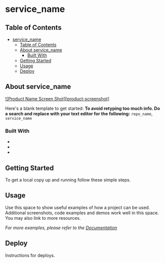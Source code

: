 <!-- HEADS UP! To avoid retyping too much info. Do a search and replace with your text editor for the following:
service_name -->

# service_name


## Table of Contents
- [service_name](#service_name)
  - [Table of Contents](#table-of-contents)
  - [About service_name](#about-service_name)
    - [Built With](#built-with)
  - [Getting Started](#getting-started)
  - [Usage](#usage)
  - [Deploy](#deploy)



## About service_name

[![Product Name Screen Shot][product-screenshot]](https://example.com)

Here's a blank template to get started:
**To avoid retyping too much info. Do a search and replace with your text editor for the following:**
`repo_name`, `service_name`



### Built With

* []()
* []()
* []()



## Getting Started

To get a local copy up and running follow these simple steps.



## Usage

Use this space to show useful examples of how a project can be used. Additional screenshots, code examples and demos work well in this space. You may also link to more resources.

_For more examples, please refer to the [Documentation](https://example.com)_


## Deploy

Instructions for deploys.



<!-- MARKDOWN LINKS & IMAGES -->
<!-- https://www.markdownguide.org/basic-syntax/#reference-style-links -->
[issues-url]: https://github.com/helsingborg-stad/repo_name/issues
[license-url]: https://raw.githubusercontent.com/helsingborg-stad/repo_name/master/LICENSE
